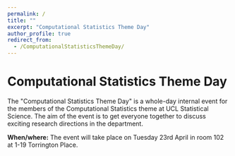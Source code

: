```yaml
---
permalink: /
title: ""
excerpt: "Computational Statistics Theme Day"
author_profile: true
redirect_from: 
  - /ComputationalStatisticsThemeDay/
---
```


# Computational Statistics Theme Day

The "Computational Statistics Theme Day" is a whole-day internal event for the members of the Computational Statistics theme at UCL Statistical Science. The aim of the event is to get everyone together to discuss exciting research directions in the department.

**When/where:** The event will take place on Tuesday 23rd April in room 102 at 1-19 Torrington Place.

